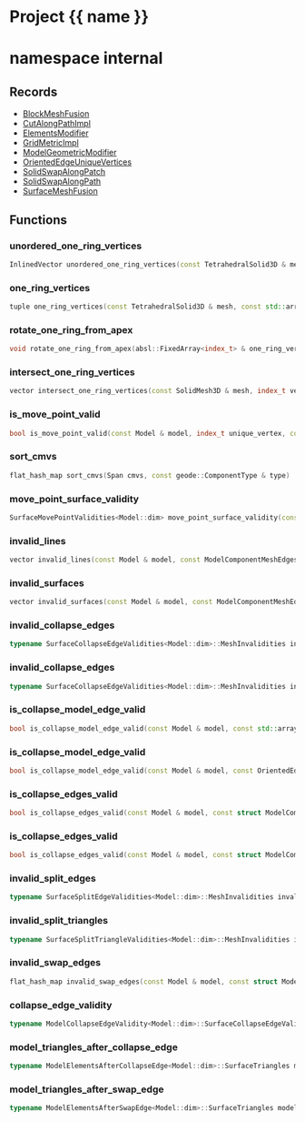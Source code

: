 <script setup>
import {useRoute} from 'vitepress'
const {path} = useRoute()
const tokens = path.split('/')
const words = tokens[2].split('-');
for (let i = 0; i < words.length; i++) {
    words[i] = words[i].charAt(0).toUpperCase() + words[i].slice(1);
    words[i] = words[i].replace('geode', 'Geode')
}
const name = words.join('-');
</script>
# Project {{ name }}

# namespace internal



## Records

* [BlockMeshFusion](BlockMeshFusion.md)
* [CutAlongPathImpl](CutAlongPathImpl.md)
* [ElementsModifier](ElementsModifier.md)
* [GridMetricImpl](GridMetricImpl.md)
* [ModelGeometricModifier](ModelGeometricModifier.md)
* [OrientedEdgeUniqueVertices](OrientedEdgeUniqueVertices.md)
* [SolidSwapAlongPatch](SolidSwapAlongPatch.md)
* [SolidSwapAlongPath](SolidSwapAlongPath.md)
* [SurfaceMeshFusion](SurfaceMeshFusion.md)


## Functions

### unordered_one_ring_vertices

```cpp
InlinedVector unordered_one_ring_vertices(const TetrahedralSolid3D & mesh, const std::array<index_t, 2> & edge_vertices, const PolyhedraAroundEdge & polyhedra)
```


### one_ring_vertices

```cpp
tuple one_ring_vertices(const TetrahedralSolid3D & mesh, const std::array<index_t, 2> & edge_vertices, const PolyhedraAroundEdge & polyhedra)
```


### rotate_one_ring_from_apex

```cpp
void rotate_one_ring_from_apex(absl::FixedArray<index_t> & one_ring_vertices, index_t apex)
```


### intersect_one_ring_vertices

```cpp
vector intersect_one_ring_vertices(const SolidMesh3D & mesh, index_t vertex0, index_t vertex1)
```


### is_move_point_valid

```cpp
bool is_move_point_valid(const Model & model, index_t unique_vertex, const Point<Model::dim> & point)
```


### sort_cmvs

```cpp
flat_hash_map sort_cmvs(Span cmvs, const geode::ComponentType & type)
```


### move_point_surface_validity

```cpp
SurfaceMovePointValidities<Model::dim> move_point_surface_validity(const Model & model, index_t unique_vertex, const Point<Model::dim> & point)
```


### invalid_lines

```cpp
vector invalid_lines(const Model & model, const ModelComponentMeshEdges & edges)
```


### invalid_surfaces

```cpp
vector invalid_surfaces(const Model & model, const ModelComponentMeshEdges & edges)
```


### invalid_collapse_edges

```cpp
typename SurfaceCollapseEdgeValidities<Model::dim>::MeshInvalidities invalid_collapse_edges(const Model & model, const struct ModelComponentMeshEdges::SurfaceEdges & surface_edges, const Point<Model::dim> & point)
```


### invalid_collapse_edges

```cpp
typename SurfaceCollapseEdgeValidities<Model::dim>::MeshInvalidities invalid_collapse_edges(const Model & model, const struct ModelComponentMeshEdges::SurfaceEdges & surface_edges, index_t unique_apex)
```


### is_collapse_model_edge_valid

```cpp
bool is_collapse_model_edge_valid(const Model & model, const std::array<index_t, 2> & edge_unique_vertices)
```


### is_collapse_model_edge_valid

```cpp
bool is_collapse_model_edge_valid(const Model & model, const OrientedEdgeUniqueVertices & unique_vertices)
```


### is_collapse_edges_valid

```cpp
bool is_collapse_edges_valid(const Model & model, const struct ModelComponentMeshEdges::SurfaceEdges & surface_edges, const Point<Model::dim> & point)
```


### is_collapse_edges_valid

```cpp
bool is_collapse_edges_valid(const Model & model, const struct ModelComponentMeshEdges::SurfaceEdges & surface_edges, index_t unique_apex)
```


### invalid_split_edges

```cpp
typename SurfaceSplitEdgeValidities<Model::dim>::MeshInvalidities invalid_split_edges(const Model & model, const struct ModelComponentMeshEdges::SurfaceEdges & surface_edges, const Point<Model::dim> & point)
```


### invalid_split_triangles

```cpp
typename SurfaceSplitTriangleValidities<Model::dim>::MeshInvalidities invalid_split_triangles(const Model & model, const struct ModelComponentMeshPolygons::SurfacePolygons & surface_polygons, const Point<Model::dim> & point)
```


### invalid_swap_edges

```cpp
flat_hash_map invalid_swap_edges(const Model & model, const struct ModelComponentMeshEdges::SurfaceEdges & surface_edges)
```


### collapse_edge_validity

```cpp
typename ModelCollapseEdgeValidity<Model::dim>::SurfaceCollapseEdgeValidities collapse_edge_validity(const Model & model, const struct ModelComponentMeshEdges::SurfaceEdges & surface_edges, const Point<Model::dim> & point)
```


### model_triangles_after_collapse_edge

```cpp
typename ModelElementsAfterCollapseEdge<Model::dim>::SurfaceTriangles model_triangles_after_collapse_edge(const Model & model, const struct ModelComponentMeshEdges::SurfaceEdges & surface_edges, const Point<Model::dim> & point)
```


### model_triangles_after_swap_edge

```cpp
typename ModelElementsAfterSwapEdge<Model::dim>::SurfaceTriangles model_triangles_after_swap_edge(const Model & model, const struct ModelComponentMeshEdges::SurfaceEdges & surface_edges)
```




